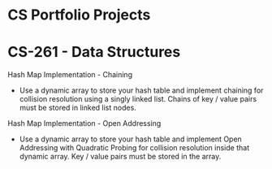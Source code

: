 # CS Portfolio Projects

# CS-261 - Data Structures
Hash Map Implementation - Chaining
 - Use a dynamic array to store your hash table and implement chaining for collision
resolution using a singly linked list. Chains of key / value pairs must be stored in
linked list nodes.

Hash Map Implementation - Open Addressing
 - Use a dynamic array to store your hash table and implement Open Addressing
with Quadratic Probing for collision resolution inside that dynamic array. Key /
value pairs must be stored in the array.

